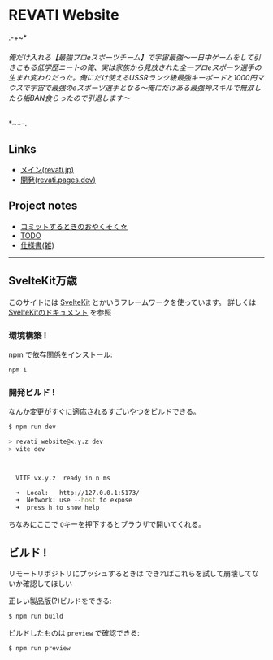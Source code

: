 # REVATI Website

.-+~*
###### 俺だけ入れる【最強プロeスポーツチーム】で宇宙最強〜一日中ゲームをして引きこもる低学歴ニートの俺、実は家族から見放された全一プロeスポーツ選手の生まれ変わりだった。俺にだけ使えるUSSRランク級最強キーボードと1000円マウスで宇宙で最強のeスポーツ選手となる～俺にだけある最強神スキルで無双したら垢BAN食らったので引退します～
*~+-.

## Links

- [メイン(revati.jp)](https://revati.jp)
- [開発(revati.pages.dev)](https://revati.pages.dev)

## Project notes

- [コミットするときのおやくそく☆](./CONTRIBUTING.md)
- [TODO](./TODO.md)
- [仕様書(雑)](./SPECIFICATION.md)

---

## SvelteKit万歳

このサイトには [SvelteKit](https://kit.svelte.jp) とかいうフレームワークを使っています。
詳しくは [SvelteKitのドキュメント](https://kit.svelte.jp/docs/introduction) を参照

### 環境構築 !

npm で依存関係をインストール:

```bash
npm i
```

### 開発ビルド !

なんか変更がすぐに適応されるすごいやつをビルドできる。

```bash
$ npm run dev

> revati_website@x.y.z dev
> vite dev



  VITE vx.y.z  ready in n ms

  ➜  Local:   http://127.0.0.1:5173/
  ➜  Network: use --host to expose
  ➜  press h to show help
```

ちなみにここで `O`キーを押下するとブラウザで開いてくれる。

## ビルド !

リモートリポジトリにプッシュするときは できればこれらを試して崩壊してないか確認してほしい

正レい製品版(?)ビルドをできる:

```bash
$ npm run build
```

ビルドしたものは `preview` で確認できる:

```bash
$ npm run preview
```
